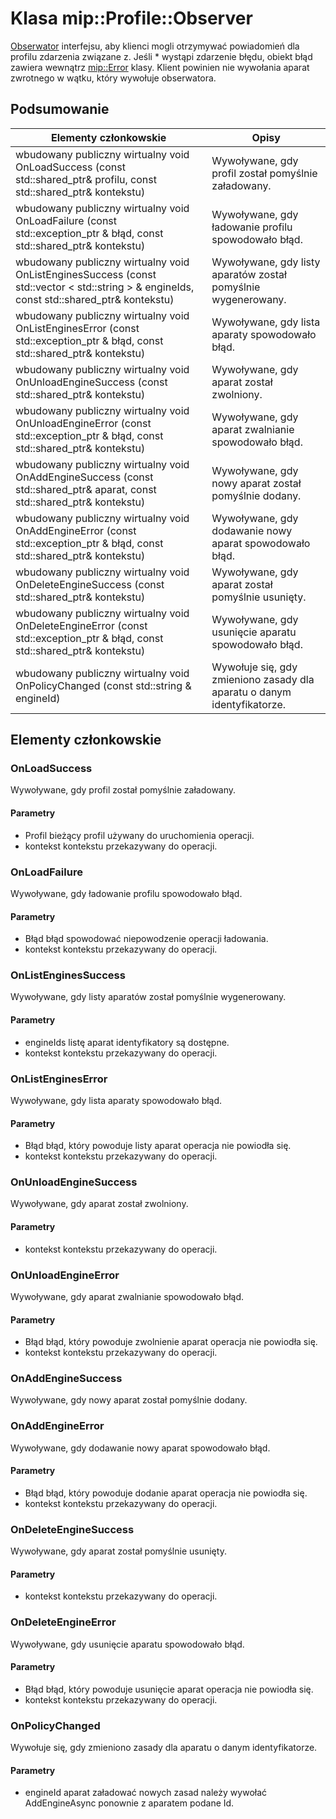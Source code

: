 # <a name="class-mipprofileobserver"></a>Klasa mip::Profile::Observer 
[Obserwator](#classmip_1_1_profile_1_1_observer) interfejsu, aby klienci mogli otrzymywać powiadomień dla profilu zdarzenia związane z.
Jeśli * wystąpi zdarzenie błędu, obiekt błąd zawiera wewnątrz [mip::Error](#classmip_1_1_error) klasy. Klient powinien nie wywołania aparat zwrotnego w wątku, który wywołuje obserwatora.
  
## <a name="summary"></a>Podsumowanie
 Elementy członkowskie                        | Opisy                                
--------------------------------|---------------------------------------------
wbudowany publiczny wirtualny void OnLoadSuccess (const std::shared_ptr<Profile>& profilu, const std::shared_ptr<void>& kontekstu)  |  Wywoływane, gdy profil został pomyślnie załadowany.
wbudowany publiczny wirtualny void OnLoadFailure (const std::exception_ptr & błąd, const std::shared_ptr<void>& kontekstu)  |  Wywoływane, gdy ładowanie profilu spowodowało błąd.
wbudowany publiczny wirtualny void OnListEnginesSuccess (const std::vector < std::string > & engineIds, const std::shared_ptr<void>& kontekstu)  |  Wywoływane, gdy listy aparatów został pomyślnie wygenerowany.
wbudowany publiczny wirtualny void OnListEnginesError (const std::exception_ptr & błąd, const std::shared_ptr<void>& kontekstu)  |  Wywoływane, gdy lista aparaty spowodowało błąd.
wbudowany publiczny wirtualny void OnUnloadEngineSuccess (const std::shared_ptr<void>& kontekstu)  |  Wywoływane, gdy aparat został zwolniony.
wbudowany publiczny wirtualny void OnUnloadEngineError (const std::exception_ptr & błąd, const std::shared_ptr<void>& kontekstu)  |  Wywoływane, gdy aparat zwalnianie spowodowało błąd.
wbudowany publiczny wirtualny void OnAddEngineSuccess (const std::shared_ptr<PolicyEngine>& aparat, const std::shared_ptr<void>& kontekstu)  |  Wywoływane, gdy nowy aparat został pomyślnie dodany.
wbudowany publiczny wirtualny void OnAddEngineError (const std::exception_ptr & błąd, const std::shared_ptr<void>& kontekstu)  |  Wywoływane, gdy dodawanie nowy aparat spowodowało błąd.
wbudowany publiczny wirtualny void OnDeleteEngineSuccess (const std::shared_ptr<void>& kontekstu)  |  Wywoływane, gdy aparat został pomyślnie usunięty.
wbudowany publiczny wirtualny void OnDeleteEngineError (const std::exception_ptr & błąd, const std::shared_ptr<void>& kontekstu)  |  Wywoływane, gdy usunięcie aparatu spowodowało błąd.
wbudowany publiczny wirtualny void OnPolicyChanged (const std::string & engineId)  |  Wywołuje się, gdy zmieniono zasady dla aparatu o danym identyfikatorze.
  
## <a name="members"></a>Elementy członkowskie
  
### <a name="onloadsuccess"></a>OnLoadSuccess
Wywoływane, gdy profil został pomyślnie załadowany.
  
#### <a name="parameters"></a>Parametry
* Profil bieżący profil używany do uruchomienia operacji. 
* kontekst kontekstu przekazywany do operacji.
  
### <a name="onloadfailure"></a>OnLoadFailure
Wywoływane, gdy ładowanie profilu spowodowało błąd.
  
#### <a name="parameters"></a>Parametry
* Błąd błąd spowodować niepowodzenie operacji ładowania. 
* kontekst kontekstu przekazywany do operacji.
  
### <a name="onlistenginessuccess"></a>OnListEnginesSuccess
Wywoływane, gdy listy aparatów został pomyślnie wygenerowany.
  
#### <a name="parameters"></a>Parametry
* engineIds listę aparat identyfikatory są dostępne. 
* kontekst kontekstu przekazywany do operacji.
  
### <a name="onlistengineserror"></a>OnListEnginesError
Wywoływane, gdy lista aparaty spowodowało błąd.
  
#### <a name="parameters"></a>Parametry
* Błąd błąd, który powoduje listy aparat operacja nie powiodła się. 
* kontekst kontekstu przekazywany do operacji.
  
### <a name="onunloadenginesuccess"></a>OnUnloadEngineSuccess
Wywoływane, gdy aparat został zwolniony.
  
#### <a name="parameters"></a>Parametry
* kontekst kontekstu przekazywany do operacji.
  
### <a name="onunloadengineerror"></a>OnUnloadEngineError
Wywoływane, gdy aparat zwalnianie spowodowało błąd.
  
#### <a name="parameters"></a>Parametry
* Błąd błąd, który powoduje zwolnienie aparat operacja nie powiodła się. 
* kontekst kontekstu przekazywany do operacji.
  
### <a name="onaddenginesuccess"></a>OnAddEngineSuccess
Wywoływane, gdy nowy aparat został pomyślnie dodany.
  
### <a name="onaddengineerror"></a>OnAddEngineError
Wywoływane, gdy dodawanie nowy aparat spowodowało błąd.
  
#### <a name="parameters"></a>Parametry
* Błąd błąd, który powoduje dodanie aparat operacja nie powiodła się. 
* kontekst kontekstu przekazywany do operacji.
  
### <a name="ondeleteenginesuccess"></a>OnDeleteEngineSuccess
Wywoływane, gdy aparat został pomyślnie usunięty.
  
#### <a name="parameters"></a>Parametry
* kontekst kontekstu przekazywany do operacji.
  
### <a name="ondeleteengineerror"></a>OnDeleteEngineError
Wywoływane, gdy usunięcie aparatu spowodowało błąd.
  
#### <a name="parameters"></a>Parametry
* Błąd błąd, który powoduje usunięcie aparat operacja nie powiodła się. 
* kontekst kontekstu przekazywany do operacji.
  
### <a name="onpolicychanged"></a>OnPolicyChanged
Wywołuje się, gdy zmieniono zasady dla aparatu o danym identyfikatorze.
  
#### <a name="parameters"></a>Parametry
* engineId aparat załadować nowych zasad należy wywołać AddEngineAsync ponownie z aparatem podane Id.